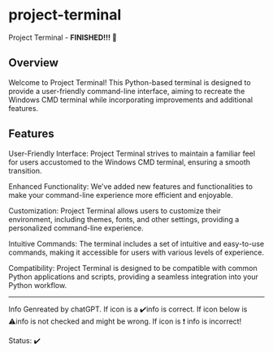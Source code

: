 # project-terminal
Project Terminal - **FINISHED!!! 🥳**

## Overview

Welcome to Project Terminal! This Python-based terminal is designed to provide a user-friendly command-line interface, aiming to recreate the Windows CMD terminal while incorporating improvements and additional features.

## Features

User-Friendly Interface: Project Terminal strives to maintain a familiar feel for users accustomed to the Windows CMD terminal, ensuring a smooth transition.

Enhanced Functionality: We've added new features and functionalities to make your command-line experience more efficient and enjoyable.

Customization: Project Terminal allows users to customize their environment, including themes, fonts, and other settings, providing a personalized command-line experience.

Intuitive Commands: The terminal includes a set of intuitive and easy-to-use commands, making it accessible for users with various levels of experience.

Compatibility: Project Terminal is designed to be compatible with common Python applications and scripts, providing a seamless integration into your Python workflow.


----------------------------------------------------

Info Genreated by chatGPT. If icon is a ✔️info is correct. If icon below is ⚠️info is not checked and might be wrong. If icon is ❗ info is incorrect!

Status: ✔️
